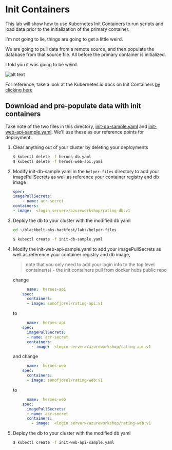 # Init Containers
This lab will show how to use Kubernetes Init Containers to run scripts and load data prior to the initialization of the primary container.

I'm not going to lie, things are going to get a little weird.

We are going to pull data from a remote source, and then populate the database from that source file. All before the primary container is initialized.

I told you it was going to be weird.

![alt text](img/two-dragons.gif "a very convincing dragon")

For reference, take a look at the Kubernetes.io docs on Init Containers [ by clicking here ](https://kubernetes.io/docs/concepts/workloads/pods/init-containers/)

## Download and pre-populate data with init containers

Take note of the two files in this directory, [init-db-sample.yaml](init-db-sample.yaml) and [init-web-api-sample.yaml](init-web-api-sample.yaml). We'll use these as our reference points for deployment.

1. Clear anything out of your cluster by deleting your deployments

    ```bash
    $ kubectl delete -f heroes-db.yaml
    $ kubectl delete -f heroes-web-api.yaml
    ```

2. Modify init-db-sample.yaml in the `helper-files` directory to add your imagePullSecrets as well as reference your container registry and db image
    ```yaml
    spec:
    imagePullSecrets:
        - name: acr-secret
    containers:
    - image:  <login server>/azureworkshop/rating-db:v1
    ```

3. Deploy the db to your cluster with the modified db yaml
    ```bash
    cd ~/blackbelt-aks-hackfest/labs/helper-files

    $ kubectl create -f init-db-sample.yaml
    ```
4. Modify the init-web-api-sample.yaml to add your imagePullSecrets as well as reference your container registry and db image, 

    > note that you only need to add your login info to the top level container(s) - the init containers pull from docker hubs public repo

    change
    ```yaml
          name:  heroes-api
        spec:
          containers:
          - image: sonofjorel/rating-api:v1
    ```

    to

    ```yaml
          name:  heroes-api
        spec:
          imagePullSecrets:
          - name: acr-secret
          containers:
            - image:  <login server>/azureworkshop/rating-api:v1
    ```

    and change
    ```yaml
          name:  heroes-web
        spec:
          containers:
          - image: sonofjorel/rating-web:v1
    ```

    to
    
    ```yaml
          name:  heroes-web
        spec:
          imagePullSecrets:
          - name: acr-secret
          containers:
            - image:  <login server>/azureworkshop/rating-web:v1
    ```

5. Deploy the db to your cluster with the modified db yaml
    ```bash
    $ kubectl create -f init-web-api-sample.yaml
    ```